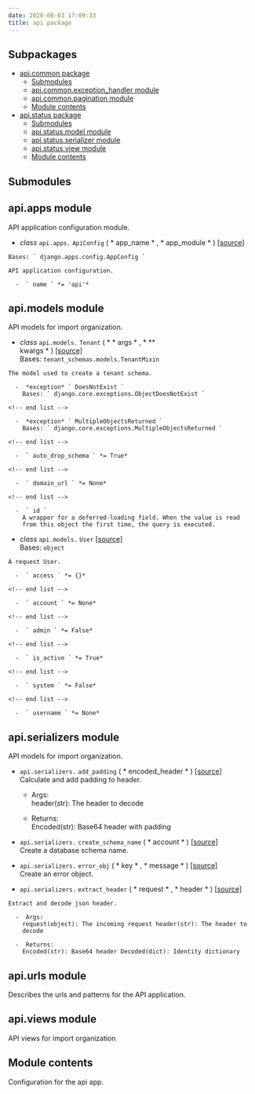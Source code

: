 ```yaml
---
date: 2020-08-03 17:09:33
title: api package
---
```


## Subpackages

  - [api.common package](../api.common/)
      - [Submodules](../api.common/#submodules)
      - [api.common.exception\_handler
        module](../api.common/#module-api.common.exception_handler)
      - [api.common.pagination
        module](../api.common/#module-api.common.pagination)
      - [Module contents](../api.common/#module-api.common)
  - [api.status package](../api.status/)
      - [Submodules](../api.status/#submodules)
      - [api.status.model
        module](../api.status/#module-api.status.model)
      - [api.status.serializer
        module](../api.status/#module-api.status.serializer)
      - [api.status.view module](../api.status/#module-api.status.view)
      - [Module contents](../api.status/#module-api.status)

## Submodules

## api.apps module

API application configuration module.

  -  *class* ` api.apps. ` ` ApiConfig `  (  * app\_name * , *
    app\_module *  )  [ \[source\] ](../../_modules/api/apps/#ApiConfig)
      
    Bases: ` django.apps.config.AppConfig `
    
    API application configuration.
    
      -  ` name ` *= 'api'* 

## api.models module

API models for import organization.

  -  *class* ` api.models. ` ` Tenant `  (  * \*   args * , * \*\*  
    kwargs *  )  [ \[source\] ](../../_modules/api/models/#Tenant)   
    Bases: ` tenant_schemas.models.TenantMixin `
    
    The model used to create a tenant schema.
    
      -  *exception* ` DoesNotExist `   
        Bases: ` django.core.exceptions.ObjectDoesNotExist `
    
    <!-- end list -->
    
      -  *exception* ` MultipleObjectsReturned `   
        Bases: ` django.core.exceptions.MultipleObjectsReturned `
    
    <!-- end list -->
    
      -  ` auto_drop_schema ` *= True* 
    
    <!-- end list -->
    
      -  ` domain_url ` *= None* 
    
    <!-- end list -->
    
      -  ` id `   
        A wrapper for a deferred-loading field. When the value is read
        from this object the first time, the query is executed.

<!-- end list -->

  -  *class* ` api.models. ` ` User ` [ \[source\]
    ](../../_modules/api/models/#User)   
    Bases: ` object `
    
    A request User.
    
      -  ` access ` *= {}* 
    
    <!-- end list -->
    
      -  ` account ` *= None* 
    
    <!-- end list -->
    
      -  ` admin ` *= False* 
    
    <!-- end list -->
    
      -  ` is_active ` *= True* 
    
    <!-- end list -->
    
      -  ` system ` *= False* 
    
    <!-- end list -->
    
      -  ` username ` *= None* 

## api.serializers module

API models for import organization.

  -  ` api.serializers. ` ` add_padding `  (  * encoded\_header *  )  [
    \[source\] ](../../_modules/api/serializers/#add_padding)   
    Calculate and add padding to header.
    
      -  Args:   
        header(str): The header to decode
    
      -  Returns:   
        Encoded(str): Base64 header with padding

<!-- end list -->

  -  ` api.serializers. ` ` create_schema_name `  (  * account *  )  [
    \[source\] ](../../_modules/api/serializers/#create_schema_name)   
    Create a database schema name.

<!-- end list -->

  -  ` api.serializers. ` ` error_obj `  (  * key * , * message *  )  [
    \[source\] ](../../_modules/api/serializers/#error_obj)   
    Create an error object.

<!-- end list -->

  -  ` api.serializers. ` ` extract_header `  (  * request * , * header
    *  )  [ \[source\] ](../../_modules/api/serializers/#extract_header)
      
    Extract and decode json header.
    
      -  Args:   
        request(object): The incoming request header(str): The header to
        decode
    
      -  Returns:   
        Encoded(str): Base64 header Decoded(dict): Identity dictionary

## api.urls module

Describes the urls and patterns for the API application.

## api.views module

API views for import organization

## Module contents

Configuration for the api app.